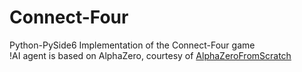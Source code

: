 # Connect-Four
Python-PySide6 Implementation of the Connect-Four game  
!AI agent is based on AlphaZero, courtesy of [AlphaZeroFromScratch](https://github.com/foersterrobert/AlphaZeroFromScratch/tree/main)

